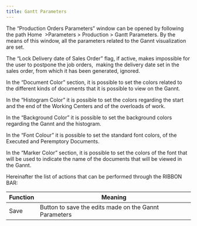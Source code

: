 ```yaml
---
title: Gantt Parameters
---
```


The “Production Orders Parameters” window can be opened by following the path Home  >Parameters > Production > Gantt Parameters. By the means of this window, all the parameters related to the Gannt visualization are set.

The “Lock Delivery date of Sales Order” flag, if active, makes impossible for the user to postpone the job orders,  making the delivery date set in the sales order, from which it has been generated, ignored.

In the “Document Color” section, it is possible to set the colors related to the different kinds of documents that it is possible to view on the Gannt.

In the “Histogram Color” it is possible to set the colors regarding the start and the end of the Working Centers and of the overloads of work.

In the “Background Color” it is possible to set the background colors regarding the Gannt and the histogram.

In the “Font Colour” it is possible to set the standard font colors, of the Executed and Peremptory Documents.

In the “Marker Color” section, it is possible to set the colors of the font that will be used to indicate the name of the documents that will be viewed in the Gannt.

Hereinafter the list of actions that can be performed through the RIBBON BAR:



| Function | Meaning |
| --- | --- |
| Save | Button to save the edits made on the Gannt Parameters |






